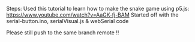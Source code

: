 Steps: 
Used this tutorial to learn how to make the snake game using p5.js: https://www.youtube.com/watch?v=AaGK-fj-BAM 
Started off with the serial-button.ino, serialVisual.js & webSerial code 

Please still push to the same branch remote !!
